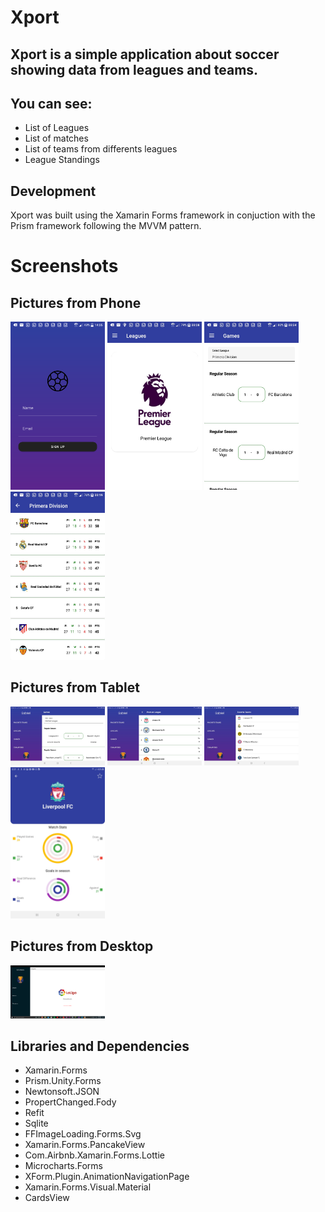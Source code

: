 # Xport

## Xport is a simple application about soccer showing data from leagues and teams.
## You can see:
* List of Leagues
* List of matches
* List of teams from differents leagues
* League Standings

## Development
Xport was built using the Xamarin Forms framework in conjuction with the Prism framework following the MVVM pattern.

# Screenshots

## Pictures from Phone


<img src="Login.png" width="30%">
<img src="League.jpeg" width="30%">
<img src="Match.jpeg" width="30%">
<img src="Table.jpeg" width="30%">

## Pictures from Tablet
<img src="MatchT.jpeg" width="30%">
<img src="LeagueT.jpeg" width="30%">
<img src="FavoriteT.jpeg" width="30%">
<img src="ChartsT.jpeg" width="30%">

## Pictures from Desktop
<img src="ScreenUWP.png" width="30%">

## Libraries and Dependencies
* Xamarin.Forms
* Prism.Unity.Forms
* Newtonsoft.JSON
* PropertChanged.Fody
* Refit
* Sqlite
* FFImageLoading.Forms.Svg
* Xamarin.Forms.PancakeView
* Com.Airbnb.Xamarin.Forms.Lottie
* Microcharts.Forms
* XForm.Plugin.AnimationNavigationPage
* Xamarin.Forms.Visual.Material
* CardsView
